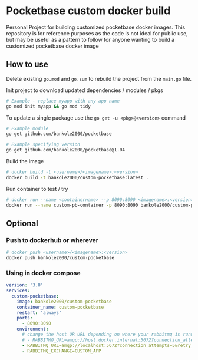 # Pocketbase custom docker build

Personal Project for building customized pocketbase docker images. This repository is for reference purposes as the code is not ideal for public use, but may be useful as a pattern to follow for anyone wanting to build a customized pocketbase docker image

## How to use

Delete existing `go.mod` and `go.sum` to rebuild the project from the `main.go` file.

Init project to download updated dependencies / modules / pkgs

```sh
# Example - replace myapp with any app name
go mod init myapp && go mod tidy
```

To update a single package use the `go get -u <pkg>@<version>` command

```sh
# Example module
go get github.com/bankole2000/pocketbase

# Example specifying version
go get github.com/bankole2000/pocketbase@1.04
```

Build the image

```sh
# docker build -t <username>/<imagename>:<version>
docker build -t bankole2000/custom-pocketbase:latest .
```

Run container to test / try

```sh
# docker run --name <containername> --p 8090:8090 <imagename>:<version>
docker run --name custom-pb-container -p 8090:8090 bankole2000/custom-pocketbase
```

## Optional

### Push to dockerhub or wherever

```sh
# docker push <username>/<imagename>:<version>
docker push bankole2000/custom-pocketbase
```

### Using in docker compose

```yml
version: '3.8'
services: 
  custom-pocketbase: 
    image: bankole2000/custom-pocketbase
    container_name: custom-pocketbase
    restart: 'always'
    ports:
      - 8090:8090
    environment:
      # change the host OR URL depending on where your rabbitmq is running
      # - RABBITMQ_URL=amqp://host.docker.internal:5672?connection_attempts=5&retry_delay=5
      - RABBITMQ_URL=amqp://localhost:5672?connection_attempts=5&retry_delay=5
      - RABBITMQ_EXCHANGE=CUSTOM_APP
```